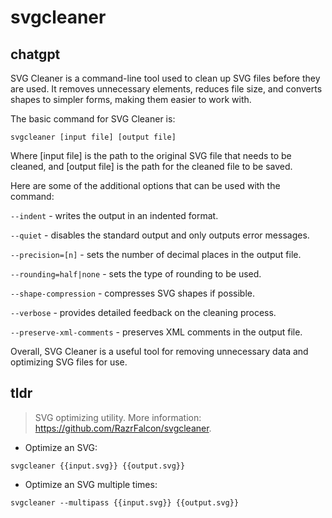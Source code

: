 # svgcleaner 
## chatgpt 
SVG Cleaner is a command-line tool used to clean up SVG files before they are used. It removes unnecessary elements, reduces file size, and converts shapes to simpler forms, making them easier to work with. 

The basic command for SVG Cleaner is: 

```
svgcleaner [input file] [output file]
```

Where [input file] is the path to the original SVG file that needs to be cleaned, and [output file] is the path for the cleaned file to be saved.

Here are some of the additional options that can be used with the command:

`--indent` - writes the output in an indented format.

`--quiet` - disables the standard output and only outputs error messages.

`--precision=[n]` - sets the number of decimal places in the output file.

`--rounding=half|none` - sets the type of rounding to be used.

`--shape-compression` - compresses SVG shapes if possible.

`--verbose` - provides detailed feedback on the cleaning process.

`--preserve-xml-comments` - preserves XML comments in the output file.

Overall, SVG Cleaner is a useful tool for removing unnecessary data and optimizing SVG files for use. 

## tldr 
 
> SVG optimizing utility.
> More information: <https://github.com/RazrFalcon/svgcleaner>.

- Optimize an SVG:

`svgcleaner {{input.svg}} {{output.svg}}`

- Optimize an SVG multiple times:

`svgcleaner --multipass {{input.svg}} {{output.svg}}`

